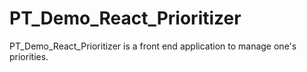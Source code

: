 # PT_Demo_React_Prioritizer
PT_Demo_React_Prioritizer is a front end application to manage one's priorities.
